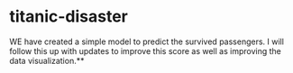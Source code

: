 # titanic-disaster
WE have created a simple model to predict the survived passengers. I will follow this up with updates to improve this score as well as improving the data visualization.**
